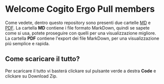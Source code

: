 # Welcome Cogito Ergo Pull members

Come vedete, dentro questo repository sono presenti due cartelle [MD](https://github.com/Levvonci/WoW---CEP/tree/main/MD) e [PDF](https://github.com/Levvonci/WoW---CEP/tree/main/PDF). 
La cartella **MD** contiene i file formato MarkDown, quindi se sapete come si usa, potete proseguire con quelli per una visualizzazione migliore.
La cartella **PDF** contiene l'export dei file MarkDown, per una visualizzazione piú semplice e rapida.

## Come scaricare il tutto?

Per scaricare il tutto vi basterá clickare sul pulsante verde a destra **Code** e clickare su Download Zip.


